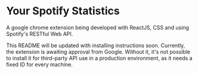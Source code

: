 # Your Spotify Statistics

A google chrome extension being developed with ReactJS, CSS and using Spotify's RESTful Web API. 

This README will be updated with installing instructions soon. Currently, the extension is awaiting approval from Google. Without it, it's not possible to install it for third-party API use in a production environment, as it needs a fixed ID for every machine.
